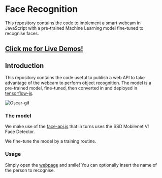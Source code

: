 # Face Recognition
This repository contains the code to implement a smart webcam in JavaScript with a pre-trained Machine Learning model fine-tuned to recognise faces.

## [Click me for Live Demos!](https://oscar-defelice.github.io/face-recognition-js)

## Introduction

This repository contains the code useful to publish a web API to take advantage of the webcam to perform object recognition. The model is a pre-trained model, fine-tuned, then converted in and deployed in [tensorflow-js](https://www.tensorflow.org/js/models).

![Oscar-gif](https://user-images.githubusercontent.com/49638680/115298297-9643fa80-a15d-11eb-9b47-843faf177d7e.gif)

### The model
We make use of the [face-api.js](https://github.com/justadudewhohacks/face-api.js) that in turns uses the SSD Mobilenet V1 Face Detector.

We fine-tune the model by a training routine.

### Usage

Simply open the [webpage](https://oscar-defelice.github.io/face-recognition-js) and smile!
You can optionally insert the name of the person to recognise.
